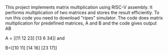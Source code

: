 This project implements matrix multiplication using RISC-V assembly. It performs multiplication of two matrices and stores the result efficiently.
To run this code you need to download "ripes" simulator.
The code does matrix multiplication for predefined matrices, A and B and the code gives output AB


A = [[11  12  23]
      [13  6  34]]
and

B=[[10  11]
    [14 16]
    [23  17]]
